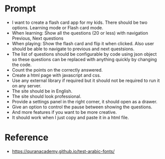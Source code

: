# Prompt

- I want to create a flash card app for my kids. There should be two options. Learning mode or Flash card mode.
- When learning: Show all the questions (20 or less) with navigation Previous, Next questions
- When playing: Show the flash card and flip it when clicked. Also user should be able to navigate to previous and next questsions.
- The list of questions should be configurable by code using json object so these questions can be replaced with anything quickly by changing the code.
- Count the points on the correctly answered.
- Create a html page with javascript and css.
- Use any external library if required but it should not be required to run it on any server.
- The site should be in English.
- The site should look professional.
- Provide a settings panel in the right corner, it should open as a drawer.
- Give an option to control the pause between showing the questions.
- And more features if you want to be more creative.
- It should work when I just copy and paste it in a html file.

# Reference
- https://quranacademy.github.io/test-arabic-fonts/